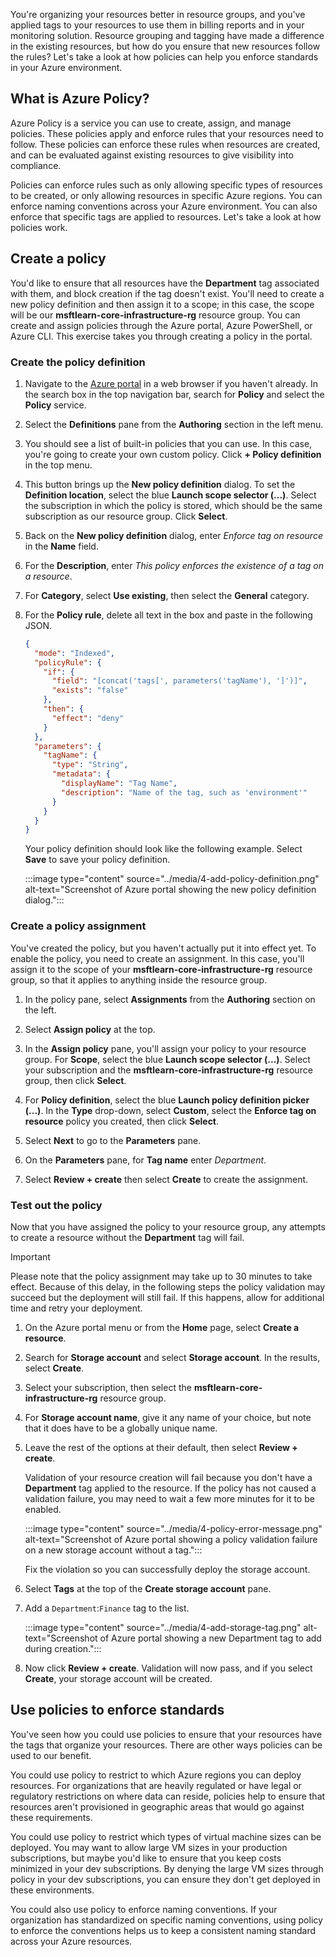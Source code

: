 You're organizing your resources better in resource groups, and you've applied tags to your resources to use them in billing reports and in your monitoring solution. Resource grouping and tagging have made a difference in the existing resources, but how do you ensure that new resources follow the rules? Let's take a look at how policies can help you enforce standards in your Azure environment.

## What is Azure Policy?

Azure Policy is a service you can use to create, assign, and manage policies. These policies apply and enforce rules that your resources need to follow. These policies can enforce these rules when resources are created, and can be evaluated against existing resources to give visibility into compliance.

Policies can enforce rules such as only allowing specific types of resources to be created, or only allowing resources in specific Azure regions. You can enforce naming conventions across your Azure environment. You can also enforce that specific tags are applied to resources. Let's take a look at how policies work.

## Create a policy

You'd like to ensure that all resources have the **Department** tag associated with them, and block creation if the tag doesn't exist. You'll need to create a new policy definition and then assign it to a scope; in this case, the scope will be our **msftlearn-core-infrastructure-rg** resource group. You can create and assign policies through the Azure portal, Azure PowerShell, or Azure CLI. This exercise takes you through creating a policy in the portal.

### Create the policy definition

1. Navigate to the [Azure portal](https://portal.azure.com/?azure-portal=true) in a web browser if you haven't already. In the search box in the top navigation bar, search for **Policy** and select the **Policy** service.

1. Select the **Definitions** pane from the **Authoring** section in the left menu.

1. You should see a list of built-in policies that you can use. In this case, you're going to create your own custom policy. Click **+ Policy definition** in the top menu.

1. This button brings up the **New policy definition** dialog. To set the **Definition location**, select the blue **Launch scope selector (...)**. Select the subscription in which the policy is stored, which should be the same subscription as our resource group. Click **Select**.

1. Back on the **New policy definition** dialog, enter _Enforce tag on resource_ in the **Name** field.

1. For the **Description**, enter _This policy enforces the existence of a tag on a resource_.

1. For **Category**, select **Use existing**, then select the **General** category.

1. For the **Policy rule**, delete all text in the box and paste in the following JSON.

    ```json
    {
      "mode": "Indexed",
      "policyRule": {
        "if": {
          "field": "[concat('tags[', parameters('tagName'), ']')]",
          "exists": "false"
        },
        "then": {
          "effect": "deny"
        }
      },
      "parameters": {
        "tagName": {
          "type": "String",
          "metadata": {
            "displayName": "Tag Name",
            "description": "Name of the tag, such as 'environment'"
          }
        }
      }
    }
    ```

    Your policy definition should look like the following example. Select **Save** to save your policy definition.

    :::image type="content" source="../media/4-add-policy-definition.png" alt-text="Screenshot of Azure portal showing the new policy definition dialog.":::

### Create a policy assignment

You've created the policy, but you haven't actually put it into effect yet. To enable the policy, you need to create an assignment. In this case, you'll assign it to the scope of your **msftlearn-core-infrastructure-rg** resource group, so that it applies to anything inside the resource group.

1. In the policy pane, select **Assignments** from the **Authoring** section on the left.

1. Select **Assign policy** at the top.

1. In the **Assign policy** pane, you'll assign your policy to your resource group. For **Scope**, select the blue **Launch scope selector (...)**. Select your subscription and the **msftlearn-core-infrastructure-rg** resource group, then click **Select**.

1. For **Policy definition**, select the blue **Launch policy definition picker (...)**. In the **Type** drop-down, select **Custom**, select the **Enforce tag on resource** policy you created, then click **Select**.

1. Select **Next** to go to the **Parameters** pane.

1. On the **Parameters** pane, for **Tag name** enter _Department_.

1. Select **Review + create** then select **Create** to create the assignment.

### Test out the policy

Now that you have assigned the policy to your resource group, any attempts to create a resource without the **Department** tag will fail.

> [!IMPORTANT]
> Please note that the policy assignment may take up to 30 minutes to take effect. Because of this delay, in the following steps the policy validation may succeed but the deployment will still fail. If this happens, allow for additional time and retry your deployment.

1. On the Azure portal menu or from the **Home** page, select **Create a resource**.

1. Search for **Storage account** and select **Storage account**. In the results, select **Create**.

1. Select your subscription, then select the **msftlearn-core-infrastructure-rg** resource group.

1. For **Storage account name**, give it any name of your choice, but note that it does have to be a globally unique name.

1. Leave the rest of the options at their default, then select **Review + create**.

    Validation of your resource creation will fail because you don't have a **Department** tag applied to the resource. If the policy has not caused a validation failure, you may need to wait a few more minutes for it to be enabled.

    :::image type="content" source="../media/4-policy-error-message.png" alt-text="Screenshot of Azure portal showing a policy validation failure on a new storage account without a tag.":::

    Fix the violation so you can successfully deploy the storage account.

1. Select **Tags** at the top of the **Create storage account** pane.

1. Add a `Department`:`Finance` tag to the list.

    :::image type="content" source="../media/4-add-storage-tag.png" alt-text="Screenshot of Azure portal showing a new Department tag to add during creation.":::

1. Now click **Review + create**. Validation will now pass, and if you select **Create**, your storage account will be created.

## Use policies to enforce standards

You've seen how you could use policies to ensure that your resources have the tags that organize your resources. There are other ways policies can be used to our benefit.

You could use policy to restrict to which Azure regions you can deploy resources. For organizations that are heavily regulated or have legal or regulatory restrictions on where data can reside, policies help to ensure that resources aren't provisioned in geographic areas that would go against these requirements.

You could use policy to restrict which types of virtual machine sizes can be deployed. You may want to allow large VM sizes in your production subscriptions, but maybe you'd like to ensure that you keep costs minimized in your dev subscriptions. By denying the large VM sizes through policy in your dev subscriptions, you can ensure they don't get deployed in these environments.

You could also use policy to enforce naming conventions. If your organization has standardized on specific naming conventions, using policy to enforce the conventions helps us to keep a consistent naming standard across your Azure resources.

